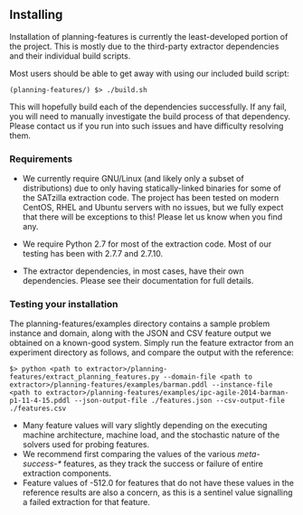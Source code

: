 ## Installing

Installation of planning-features is currently the least-developed portion
of the project. This is mostly due to the third-party extractor dependencies
and their individual build scripts.

Most users should be able to get away with using our included build script:

    (planning-features/) $> ./build.sh

This will hopefully build each of the dependencies successfully. If any fail,
you will need to manually investigate the build process of that dependency.
Please contact us if you run into such issues and have difficulty resolving them.

### Requirements

 * We currently require GNU/Linux (and likely only a subset of distributions) due
   to only having statically-linked binaries for some of the SATzilla extraction code.
   The project has been tested on modern CentOS, RHEL and Ubuntu servers with no issues,
   but we fully expect that there will be exceptions to this! Please let us know when you
   find any.

 * We require Python 2.7 for most of the extraction code. Most of our testing
   has been with 2.7.7 and 2.7.10.

 * The extractor dependencies, in most cases, have their own dependencies. Please
   see their documentation for full details.

### Testing your installation

The planning-features/examples directory contains a sample problem instance and domain,
along with the JSON and CSV feature output we obtained on a known-good system.
Simply run the feature extractor from an experiment directory as follows, and compare the output
with the reference:

    $> python <path to extractor>/planning-features/extract_planning_features.py --domain-file <path to extractor>/planning-features/examples/barman.pddl --instance-file <path to extractor>/planning-features/examples/ipc-agile-2014-barman-p1-11-4-15.pddl --json-output-file ./features.json --csv-output-file ./features.csv

 * Many feature values will vary slightly depending on the executing machine architecture,
   machine load, and the stochastic nature of the solvers used for probing features.
 * We recommend first comparing the values of the various *meta-success-\** features, as they
   track the success or failure of entire extraction components.
 * Feature values of -512.0 for features that do not have these values in the reference results are also
   a concern, as this is a sentinel value signalling a failed extraction for that feature.
